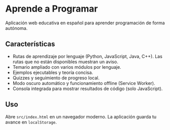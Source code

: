 # Aprende a Programar

Aplicación web educativa en español para aprender programación de forma autónoma.

## Características

- Rutas de aprendizaje por lenguaje (Python, JavaScript, Java, C++). Las rutas que no están disponibles muestran un aviso.
- Temario ampliado con varios módulos por lenguaje.
- Ejemplos ejecutables y teoría concisa.
- Quizzes y seguimiento de progreso local.
- Modo oscuro automático y funcionamiento offline (Service Worker).
- Consola integrada para mostrar resultados de código (solo JavaScript).

## Uso

Abre `src/index.html` en un navegador moderno. La aplicación guarda tu avance en `localStorage`.
